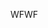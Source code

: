 <span data-ttu-id="e26d5-101">WF</span><span class="sxs-lookup"><span data-stu-id="e26d5-101">WF</span></span>